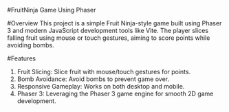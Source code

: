 #FruitNinja Game Using Phaser

#Overview
This project is a simple Fruit Ninja-style game built using Phaser 3 and modern JavaScript development tools like Vite. The player slices falling fruit using mouse or touch gestures, aiming to score points while avoiding bombs.

#Features
1. Fruit Slicing: Slice fruit with mouse/touch gestures for points.
2. Bomb Avoidance: Avoid bombs to prevent game over.
3. Responsive Gameplay: Works on both desktop and mobile.
4. Phaser 3: Leveraging the Phaser 3 game engine for smooth 2D game development.
